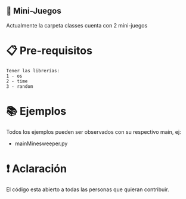 ## 💎 Mini-Juegos
Actualmente la carpeta classes cuenta con 2 mini-juegos

# 📋 Pre-requisitos
```
Tener las librerías:
1 - os
2 - time
3 - random
```
# 📚 Ejemplos
Todos los ejemplos pueden ser observados con su respectivo main, ej:
- mainMinesweeper.py

# ❗ Aclaración
El código esta abierto a todas las personas que quieran contribuir.

